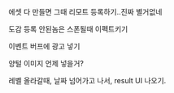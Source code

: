 
에셋 다 만들면 그때 리모트 등록하기..진짜 별거없네

도감 등록 안된놈은 스폰될때 이펙트키기

이벤트 버프에 광고 넣기

양털 이미지 언제 넣을거?

레벨 올라갈때, 날짜 넘어가고 나서, result UI 나오기.